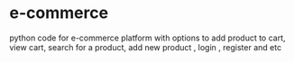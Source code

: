 # e-commerce
python code for e-commerce platform with options to add product to cart, view cart, search for a product, add new product , login , register and etc 
